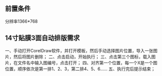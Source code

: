 ## 前置条件

分辨率1366*768

## 14寸贴膜3面自动排版需求

一、手动打开CorelDraw软件，并打开模板，然后手动选择图片位置，导入一张图片，然后将图片删除；
二、点击启动，开始执行；
三、点击第三个图标，载入图片，在文件名中输入图编号，点击打开；
四、对齐第一个位置，每一个X是一个图位置，顺序依次是第一排1、2、3，第二排4、5、6……
五、执行完后提示结束；
